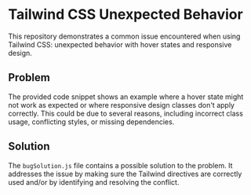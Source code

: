 # Tailwind CSS Unexpected Behavior

This repository demonstrates a common issue encountered when using Tailwind CSS: unexpected behavior with hover states and responsive design.

## Problem
The provided code snippet shows an example where a hover state might not work as expected or where responsive design classes don't apply correctly. This could be due to several reasons, including incorrect class usage, conflicting styles, or missing dependencies. 

## Solution
The `bugSolution.js` file contains a possible solution to the problem. It addresses the issue by making sure the Tailwind directives are correctly used and/or by identifying and resolving the conflict.
